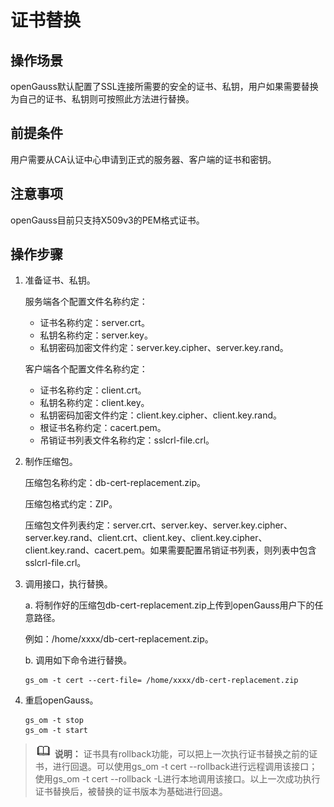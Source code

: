 # 证书替换

## 操作场景<a name="zh-cn_topic_0237121097_zh-cn_topic_0059778589_section12641165319257"></a>

openGauss默认配置了SSL连接所需要的安全的证书、私钥，用户如果需要替换为自己的证书、私钥则可按照此方法进行替换。

## 前提条件<a name="zh-cn_topic_0237121097_zh-cn_topic_0059778589_s2d0511630ed840d180c92fa6bdecb54b"></a>

用户需要从CA认证中心申请到正式的服务器、客户端的证书和密钥。

## 注意事项<a name="zh-cn_topic_0237121097_zh-cn_topic_0059778589_s014a1b1bc72240bb9bbbad5e064bf6d3"></a>

openGauss目前只支持X509v3的PEM格式证书。

## 操作步骤<a name="zh-cn_topic_0237121097_zh-cn_topic_0059778589_section2135369514921"></a>

1.  准备证书、私钥。

    服务端各个配置文件名称约定：

    -   证书名称约定：server.crt。
    -   私钥名称约定：server.key。
    -   私钥密码加密文件约定：server.key.cipher、server.key.rand。

    客户端各个配置文件名称约定：

    -   证书名称约定：client.crt。
    -   私钥名称约定：client.key。
    -   私钥密码加密文件约定：client.key.cipher、client.key.rand。
    -   根证书名称约定：cacert.pem。
    -   吊销证书列表文件名称约定：sslcrl-file.crl。

2.  制作压缩包。

    压缩包名称约定：db-cert-replacement.zip。

    压缩包格式约定：ZIP。

    压缩包文件列表约定：server.crt、server.key、server.key.cipher、server.key.rand、client.crt、client.key、client.key.cipher、client.key.rand、cacert.pem。如果需要配置吊销证书列表，则列表中包含sslcrl-file.crl。

3. 调用接口，执行替换。

   a. 将制作好的压缩包db-cert-replacement.zip上传到openGauss用户下的任意路径。

   例如：/home/xxxx/db-cert-replacement.zip。

   b. 调用如下命令进行替换。

   ```
   gs_om -t cert --cert-file= /home/xxxx/db-cert-replacement.zip
   ```

4.  重启openGauss。

    ```
    gs_om -t stop
    gs_om -t start
    ```


>![](public_sys-resources/icon-note.png) **说明：**
>证书具有rollback功能，可以把上一次执行证书替换之前的证书，进行回退。可以使用gs\_om -t cert --rollback进行远程调用该接口；使用gs\_om -t cert --rollback -L进行本地调用该接口。以上一次成功执行证书替换后，被替换的证书版本为基础进行回退。
